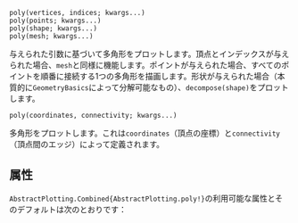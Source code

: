 ```
poly(vertices, indices; kwargs...)
poly(points; kwargs...)
poly(shape; kwargs...)
poly(mesh; kwargs...)
```

与えられた引数に基づいて多角形をプロットします。頂点とインデックスが与えられた場合、`mesh`と同様に機能します。ポイントが与えられた場合、すべてのポイントを順番に接続する1つの多角形を描画します。形状が与えられた場合（本質的に`GeometryBasics`によって分解可能なもの）、`decompose(shape)`をプロットします。

```
poly(coordinates, connectivity; kwargs...)
```

多角形をプロットします。これは`coordinates`（頂点の座標）と`connectivity`（頂点間のエッジ）によって定義されます。

## 属性

`AbstractPlotting.Combined{AbstractPlotting.poly!}`の利用可能な属性とそのデフォルトは次のとおりです：

```

```
